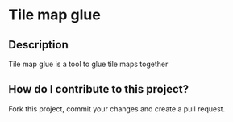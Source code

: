 # Tile map glue

## Description
Tile map glue is a tool to glue tile maps together

## How do I contribute to this project?
Fork this project, commit your changes and create a pull request.
